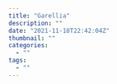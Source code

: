 ```yaml
---
title: "Garellia"
description: ""
date: "2021-11-18T22:42:04Z"
thumbnail: ""
categories:
  - ""
tags:
  - ""
---
```

